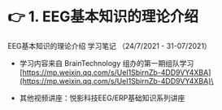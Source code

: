 # 👉 1. EEG基本知识的理论介绍

EEG基本知识的理论介绍 学习笔记 （24/7/2021 - 31-07/2021）

* 学习内容来自 BrainTechnology 组办的第一期组队学习   \
  &#x20;[https://mp.weixin.qq.com/s/UeI1SbirnZb-4DD9VY4XBA](https://mp.weixin.qq.com/s/UeI1SbirnZb-4DD9VY4XBA)\

* 其他视频讲座：悦影科技EEG/ERP基础知识系列讲座
